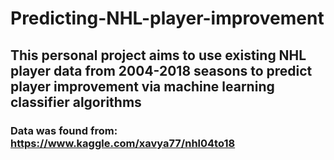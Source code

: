 # Predicting-NHL-player-improvement
## This personal project aims to use existing NHL player data from 2004-2018 seasons to predict player improvement via machine learning classifier algorithms
### Data was found from: https://www.kaggle.com/xavya77/nhl04to18

